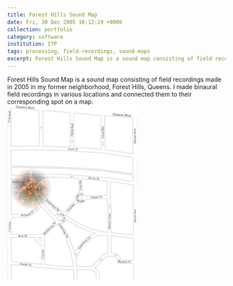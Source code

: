 ```yaml
---
title: Forest Hills Sound Map
date: Fri, 30 Dec 2005 16:12:29 +0000
collection: portfolio
category: software
institution: ITP
tags: processing, field-recordings, sound-maps
excerpt: Forest Hills Sound Map is a sound map consisting of field recordings made in 2005 in my former neighborhood, Forest Hills.<br /><img src='/images/portfolio/forest-hills-soundmap-150w.png'>
---
```

Forest Hills Sound Map is a sound map consisting of field recordings made in 2005 in my former neighborhood, Forest Hills, Queens.  I made binaural field recordings in various locations and connected them to their corresponding spot on a map. <br /><img src='/images/portfolio/forest-hills-soundmap-300w.png'> 
